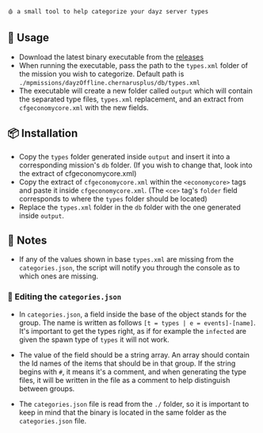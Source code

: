 `🩸 a small tool to help categorize your dayz server types`

## 🚀 Usage

- Download the latest binary executable from the [releases](https://github.com/agorushkin/DayZ-Types-Categorization/releases/tag/0.0.1)
- When running the executable, pass the path to the `types.xml` folder of the mission you wish to categorize. Default path is `./mpmissions/dayzOffline.chernarusplus/db/types.xml`
- The executable will create a new folder called `output` which will contain the separated type files, `types.xml` replacement, and an extract from `cfgeconomycore.xml` with the new fields.

## 📦 Installation

- Copy the `types` folder generated inside `output` and insert it into a corresponding mission's `db` folder. (If you wish to change that, look into the extract of cfgeconomycore.xml)
- Copy the extract of `cfgeconomycore.xml` within the `<economycore>` tags and paste it inside `cfgeconomycore.xml`. (The `<ce>` tag's `folder` field corresponds to where the `types` folder should be located)
- Replace the `types.xml` folder in the `db` folder with the one generated inside `output`.

## 📝 Notes

- If any of the values shown in base `types.xml` are missing from the `categories.json`, the script will notify you through the console as to which ones are missing.

### 📜 Editing the `categories.json`

- In `categories.json`, a field inside the base of the object stands for the group. The name is written as follows `[t = types | e = events]-[name]`.
  It's important to get the types right, as if for example the `infected` are given the spawn type of `types` it will not work.

- The value of the field should be a string array. An array should contain the Id names of the items that should be in that group.
  If the string begins with `#`, it means it's a comment, and when generating the type files, it will be written in the file as a comment to help distinguish between groups.

- The `categories.json` file is read from the `./` folder, so it is important to keep in mind that the binary is located in the same folder as the `categories.json` file.
